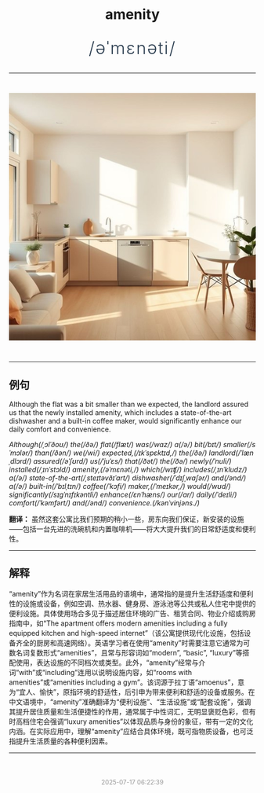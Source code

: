 <div align="center">

# amenity

<div style="margin: 30px 0;">
<h1 style="font-size: 2.5em; font-weight: 300; letter-spacing: 2px; margin: 0; color: #2c3e50;">
/əˈmɛnəti/
</h1>
</div>

</div>

---

<div align="center" style="margin: 40px 0;">

![amenity](images/amenity.png)

</div>

---

## 例句

Although the flat was a bit smaller than we expected, the landlord assured us that the newly installed amenity, which includes a state-of-the-art dishwasher and a built-in coffee maker, would significantly enhance our daily comfort and convenience.

*Although(/ˌɔlˈðoʊ/) the(/ðə/) flat(/flæt/) was(/wɑz/) a(/ə/) bit(/bɪt/) smaller(/sˈmɔlər/) than(/ðən/) we(/wi/) expected,(/ɪkˈspɛktɪd,/) the(/ðə/) landlord(/ˈlænˌdlɔrd/) assured(/əˈʃʊrd/) us(/ˈjuˈɛs/) that(/ðət/) the(/ðə/) newly(/ˈnuli/) installed(/ˌɪnˈstɔld/) amenity,(/əˈmɛnəti,/) which(/wɪʧ/) includes(/ˌɪnˈkludz/) a(/ə/) state-of-the-art(/ˌsteɪtəvðɪˈɑrt/) dishwasher(/ˈdɪʃˌwɑʃər/) and(/ənd/) a(/ə/) built-in(/ˈbɪlˌtɪn/) coffee(/ˈkɔfi/) maker,(/ˈmeɪkər,/) would(/wʊd/) significantly(/sɪgˈnɪfɪkəntli/) enhance(/ɛnˈhæns/) our(/ɑr/) daily(/ˈdeɪli/) comfort(/ˈkəmfərt/) and(/ənd/) convenience.(/kənˈvinjəns./)*

**翻译：** 虽然这套公寓比我们预期的稍小一些，房东向我们保证，新安装的设施——包括一台先进的洗碗机和内置咖啡机——将大大提升我们的日常舒适度和便利性。

---

## 解释

“amenity”作为名词在家居生活用品的语境中，通常指的是提升生活舒适度和便利性的设施或设备，例如空调、热水器、健身房、游泳池等公共或私人住宅中提供的便利设施。具体使用场合多见于描述居住环境的广告、租赁合同、物业介绍或购房指南中，如“The apartment offers modern amenities including a fully equipped kitchen and high-speed internet”（该公寓提供现代化设施，包括设备齐全的厨房和高速网络）。英语学习者在使用“amenity”时需要注意它通常为可数名词复数形式“amenities”，且常与形容词如“modern”, “basic”, “luxury”等搭配使用，表达设施的不同档次或类型。此外，“amenity”经常与介词“with”或“including”连用以说明设施内容，如“rooms with amenities”或“amenities including a gym”。该词源于拉丁语“amoenus”，意为“宜人、愉快”，原指环境的舒适性，后引申为带来便利和舒适的设备或服务。在中文语境中，“amenity”准确翻译为“便利设施”、“生活设施”或“配套设施”，强调其提升居住质量和生活便捷性的作用，通常属于中性词汇，无明显褒贬色彩，但有时高档住宅会强调“luxury amenities”以体现品质与身份的象征，带有一定的文化内涵。在实际应用中，理解“amenity”应结合具体环境，既可指物质设备，也可泛指提升生活质量的各种便利因素。


---

<div align="center" style="margin-top: 50px;">
<small style="color: #999; font-size: 0.9em;">2025-07-17 06:22:39</small>
</div>
